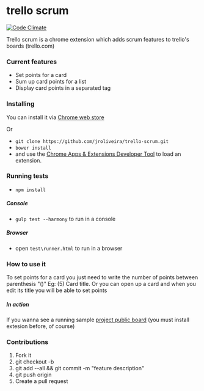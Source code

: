 ﻿# trello scrum

[![Code Climate](https://codeclimate.com/github/jroliveira/trello-scrum/badges/gpa.svg)](https://codeclimate.com/github/jroliveira/trello-scrum)

Trello scrum is a chrome extension which adds scrum features to trello's boards (trello.com)

### Current features

- Set points for a card
- Sum up card points for a list
- Display card points in a separated tag

### Installing

You can install it via [Chrome web store](https://goo.gl/0q5Ck7)

Or

* `git clone https://github.com/jroliveira/trello-scrum.git`
* `bower install`
* and use the [Chrome Apps & Extensions Developer Tool](https://chrome.google.com/webstore/detail/chrome-apps-extensions-de/ohmmkhmmmpcnpikjeljgnaoabkaalbgc) to load an extension.

### Running tests

* `npm install`

##### Console

* `gulp test --harmony` to run in a console 

##### Browser

* open `test\runner.html` to run in a browser

### How to use it

To set points for a card you just need to write the number of points between parenthesis "()" Eg: (5) Card title.
Or you can open up a card and when you edit its title you will be able to set points

##### In action

If you wanna see a running sample [project public board](https://goo.gl/71aerP) (you must install extesion before, of course)

### Contributions 

1. Fork it
2. git checkout -b <branch-name>
3. git add --all && git commit -m "feature description"
4. git push origin <branch-name>
5. Create a pull request
